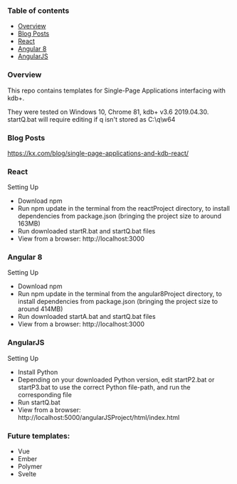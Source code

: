 ### Table of contents
* [Overview](#overview)
* [Blog Posts](#blog-posts)
* [React](#react)
* [Angular 8](#angular-8)
* [AngularJS](#angularjs)

### Overview

This repo contains templates for Single-Page Applications interfacing with kdb+.

They were tested on Windows 10, Chrome 81, kdb+ v3.6 2019.04.30.
startQ.bat will require editing if q isn't stored as C:\q\w64

### Blog Posts

https://kx.com/blog/single-page-applications-and-kdb-react/

### React

Setting Up

* Download npm
* Run npm update in the terminal from the reactProject directory, to install dependencies from package.json (bringing the project size to around 163MB)
* Run downloaded startR.bat and startQ.bat files
* View from a browser: http://localhost:3000

### Angular 8

Setting Up

* Download npm
* Run npm update in the terminal from the angular8Project directory, to install dependencies from package.json (bringing the project size to around 414MB)
* Run downloaded startA.bat and startQ.bat files
* View from a browser: http://localhost:3000

### AngularJS

Setting Up

* Install Python
* Depending on your downloaded Python version, edit startP2.bat or startP3.bat to use the correct Python file-path, and run the corresponding file
* Run startQ.bat
* View from a browser: http://localhost:5000/angularJSProject/html/index.html 

### Future templates:

* Vue
* Ember
* Polymer
* Svelte

